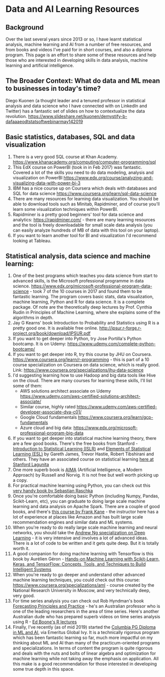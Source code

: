 # Data and AI Learning Resources

## Background
Over the last several years since 2013 or so, I have learnt statistical analysis, machine learning and AI from a number of free resources, and from books and videos I've paid for in short courses, and also a diploma program. This page is an effort to share some of these resources and help those who are interested in developing skills in data analysis, machine learning and artificial intelligence.

## The Broader Context: What do data and ML mean to businesses in today's time?

Diego Kuonen (a thought leader and a tenured professor in statistical analysis and data science who I have connected with on LinkedIn and Twitter) has a fantastic set of slides on how to contextualize the data revolution. https://www.slideshare.net/kuonen/demystify-b-dafaaaeodtstatsoftwebinarmay142019 

## Basic statistics, databases, SQL and data visualization

1. There is a very good SQL course at Khan Academy. https://www.khanacademy.org/computing/computer-programming/sql 
2. This EdX course on PowerBI (took in in Feb 2017) was fantastic. Covered a lot of the skills you need to do data modeling, analysis and visualization on PowerBI https://www.edx.org/course/analyzing-and-visualizing-data-with-power-bi-3  
3. IBM has a nice course up on Coursera which deals with databases and SQL for data science  https://www.coursera.org/learn/sql-data-science 
4. There are many resources for learning data visualization. You should be able to download tools such as Minitab, Rapidminer, and of course you'll learn some visualization techniques within PowerBI. 
5. Rapidminer is a pretty good beginners' tool for data science and analytics: https://rapidminer.com/ - there are many learning resources and the tool is freely downloadable for small scale data analysis (you can easily analyze hundreds of MB of data with this tool on your laptop). 
6. If you want to learn another tool for BI and visualization I'd recommend looking at Tableau.

## Statistical analysis, data science and machine learning:

1. One of the best programs which teaches you data science from start to advanced skills, is the Microsoft professional programme in data science.  https://www.edx.org/microsoft-professional-program-data-science - took 7 of the 10 courses in 2017 and found them to be fantastic learning. The program covers basic stats, data visualization, machine learning, Python and R for data science. It is a complete package. Of note are the theoretically deep lectures by Prof. Cynthia Rudin in Principles of Machine Learning, where she explains some of the algorithms in depth.
2. Jay G Kearns' book Introduction to Probability and Statistics using R is a pretty good one. It is available free online.  http://ipsur.r-forge.r-project.org/book/download/IPSUR.pdf 
3. If you want to get deeper into Python, try Jose Portilla's Python bootcamp. It is on Udemy:  https://www.udemy.com/complete-python-bootcamp/
4. If you want to get deeper into R, try this course by JHU on Coursera. https://www.coursera.org/learn/r-programming - this is part of a 10 course specialization on Coursera on data science, which is really good. Link:  https://www.coursera.org/specializations/jhu-data-science 
5. I'd suggesting learning how to use Hadoop and big data tools like Hive on the cloud. There are many courses for learning these skills, I'll list some of them:
    - AWS solutions architect associate on Udemy https://www.udemy.com/aws-certified-solutions-architect-associate/ 
    - Similar course, highly rated  https://www.udemy.com/aws-certified-developer-associate-dva-c01/ 
    - Google Cloud fundamentals https://www.coursera.org/learn/gcp-fundamentals  
    - Azure cloud and big data:  https://www.edx.org/microsoft-professional-program-big-data 
6. If you want to get deeper into statistical machine learning theory, there are a few good books. 
There's the free books from Stanford - [Introduction to Statistical Learning (ISLR)](http://faculty.marshall.usc.edu/gareth-james/) and [Elements of Statistical Learning (ESL)](https://web.stanford.edu/~hastie/ElemStatLearn/) by Gareth James, Trevor Hastie, Robert Tibshirani and others. They have an associated course on statistical learning [here at Stanford Lagunita](https://lagunita.stanford.edu/courses/HumanitiesSciences/StatLearning/Winter2016/about) 
7. One more superb book is [AIMA](http://aima.cs.berkeley.edu) (Artificial Intelligence, a Modern Approach) by Russell and Norvig. It is not free but well worth picking up a copy. 
8. For practical machine learning using Python, you can check out this [very handy book by Sebastian Raschka](https://www.amazon.in/Python-Machine-Learning-Sebastian-Raschka-ebook/dp/B00YSILNL0) 
9. Once you're comfortable doing basic Python (including Numpy, Pandas, Scikit-Learn, etc), you can graduate to doing large scale machine learning and data analysis on Apache Spark. There are a couple of good books, and there's [this course by Frank Kane](https://www.udemy.com/course/taming-big-data-with-apache-spark-hands-on/) - the instructor here has a lot of experience at places like Amazon and has built large scale recommendation engines and similar data and ML systems.
10. When you're ready to do really large scale machine learning and neural networks, you should take the [Andrew Ng specialization on Deep Learning](https://www.coursera.org/specializations/deep-learning) - it is very intensive and involves a lot of advanced ideas. There is a lot of code to be written and it gets quite deep. But it is totally worth it.
11. A good companion for doing machine learning with Tensorflow is this book by Aurélien Géron - [Hands-on Machine Learning with Scikit-Learn, Keras, and TensorFlow: Concepts, Tools, and Techniques to Build Intelligent Systems](https://www.amazon.com/dp/1492032646/) 
12. When you're ready to go deeper and understand other advanced machine learning techniques, you could check out this course: https://www.coursera.org/specializations/aml - course created by the National Research University in Moscow, and very technically deep, very good.
13. For time series analysis you can check out Rob Hyndman's book [Forecasting Principles and Practice](https://otexts.com/fpp2/) - he's an Australian professor who is one of the leading researchers in the area of time series. Here's another Australian dude who has prepared superb videos on time series analysis using R - [Ed Boone's R lectures](https://www.youtube.com/watch?v=l-n8PAnEbN0&list=PLtdHVw0YUd8Xkws3YExJtjrVFFFA6Mtno) 
14. Finally, I've recently (as of mid 2019) started the [Columbia PG Diploma in ML and AI](https://programs.emeritus.org/pgdmlai/), via Emeritus Global Ivy. It is a technically rigorous program which has been fantastic learning so far, much more impactful on my thinking about ML and AI than many of the practicum-oriented programs and specializations. In terms of content the program is quite rigorous and deals with the nuts and bolts of linear algebra and optimization for machine learning while not taking away the emphasis on application. All this make is a good recommendation for those interested in developing some true depth in this space.
